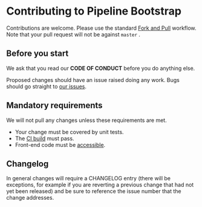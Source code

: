 # Contributing to Pipeline Bootstrap

Contributions are welcome. Please use the standard
[Fork and Pull](https://help.github.com/articles/using-pull-requests/) workflow. Note that your pull
request will not be against `master` .

## Before you start

We ask that you read our **CODE OF CONDUCT** before you do anything else.

Proposed changes should have an issue raised doing any work. Bugs should go straight to
[our issues](https://github.com/BorderTech/pipeline-bootstap/issues).

## Mandatory requirements

We will not pull any changes unless these requirements are met.

-   Your change must be covered by unit tests.
-   The [CI build](https://travis-ci.com/BorderTech/pipeline-bootstap) must pass.
-   Front-end code must be [accessible](https://www.w3.org/TR/WCAG20/).

## Changelog

In general changes will require a CHANGELOG entry (there will be exceptions, for example if you are
reverting a previous change that had not yet been released) and be sure to reference the issue
number that the change addresses.
